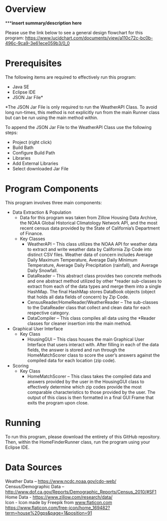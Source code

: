 # Overview  <br />
*************insert summary/description here**********


Please use the link below to see a general design flowchart for this program:
   https://www.lucidchart.com/documents/view/a110c72c-bc0b-496c-9ca9-3e61ece059b3/0_0 
   

# Prerequisites <br />
The following items are required to effectively run this program: <br />
  *	Java SE <br />
  *	Eclipse IDE <br />
  *	JSON Jar File* <br />

*The JSON Jar File is only required to run the WeatherAPI Class. To avoid long run-times, this method is not explicitly run from the main Runner class but can be run using the main method within. <br />

To append the JSON Jar File to the WeatherAPI Class use the following steps: <br />
  *	Project (right click) <br />
  *	Build Bath <br />
  *	Configure Build Path <br />
  *	Libraries <br />
  *	Add External Libraries <br />
  *	Select downloaded Jar File <br />


# Program Components <br />
This program involves three main components:<br />
  * Data Extraction & Population<br />
    * Data for this program was taken from Zillow Housing Data Archive, the NOAA Global Historical Climatology Network API, and the most recent census data provided by the State of California’s Department of Finance.<br />
    * Key Classes <br />
        * WeatherAPI – This class utilizes the NOAA API for weather data to extract and write weather data by California Zip Code into distinct CSV files. Weather data of concern includes Average Daily Maximum Temperature, Average Daily Minimum Temperature, Average Daily Precipitation (rainfall), and Average Daily Snowfall.<br />
        * DataReader – This abstract class provides two concrete methods and one abstract method utilized by other *reader sub-classes to extract from each of the data types and merge them into a single HashMap. The final HashMap stores DataBook objects (object that holds all data fields of concern) by Zip Code.<br />
        * CensusReader/HomeReader/WeatherReader – The sub-classes to the DataReader class that collect and clean data for each respective category.<br />
        * DataCompiler – This class compiles all data using the *Reader classes for cleaner insertion into the main method.
  *	Graphical User Interface<br />
      *	Key Class<br />
         * HousingGUI – This class houses the main Graphical User Interface that users interact with. After filling in each of the data fields, the answer is stored and run through the HomeMatchScorer class to score the user’s answers against the compiled data for each location (zip code).<br />
  *	Scoring<br />
      *	Key Class<br />
          *	HomeMatchScorer – This class takes the compiled data and answers provided by the user in the HousingGUI class to effectively determine which zip codes provide the most comparable characteristics to those provided by the user. The output of this class is then formatted in a final GUI Frame that exits the program upon close.<br />


# Running <br />
To run this program, please download the entirety of this GitHub repository. Then, within the HomeFinderRunner class, run the program using your Eclipse IDE.


# Data Sources <br />
Weather Data – https://www.ncdc.noaa.gov/cdo-web/ <br />
Census/Demographic Data – http://www.dof.ca.gov/Reports/Demographic_Reports/Census_2010/#SF1 <br />
Home Data - https://www.zillow.com/research/data/ <br />
Icon - Icon made by Freepik from www.flaticon.com <br />
       https://www.flaticon.com/free-icon/home_169482?term=house%20gps&page=1&position=91 <br />
